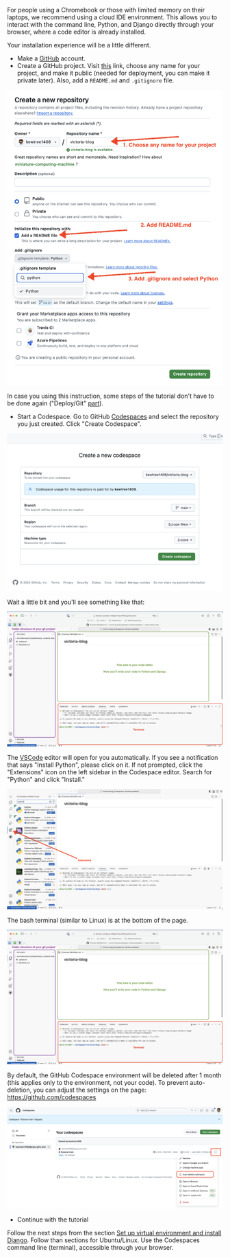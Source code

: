 For people using a Chromebook or those with limited memory on their laptops, we recommend using a cloud IDE environment. This allows you to interact with the command line, Python, and Django directly through your browser, where a code editor is already installed.

Your installation experience will be a little different.

- Make a [GitHub](https://github.com) account.
- Create a GitHub project. Visit [this](https://github.com/new) link, choose any name for your project, and make it public (needed for deployment, you can make it private later). Also, add a `README.md` and `.gitignore` file.

![](images/create-new-repo.png)

In case you using this instruction, some steps of the tutorial don't have to be done again ("Deploy/Git" [part](https://tutorial.djangogirls.org/en/deploy/#installing-git)). 

- Start a Codespace. Go to GitHub [Codespaces](https://github.com/codespaces/new) and select the repository you just created. Click "Create Codespace".

![](images/create-new-codespace.png)

Wait a little bit and you'll see something like that:

![](images/codespace-preview.png)

The [VSCode](https://code.visualstudio.com) editor will open for you automatically. If you see a notification that says "Install Python", please click on it. If not prompted, click the "Extensions" icon on the left sidebar in the Codespace editor. Search for "Python" and click "Install."

![](images/vscode-install-python.png)

The bash terminal (similar to Linux) is at the bottom of the page.

![](images/codespace-preview.png)

By default, the GitHub Codespace environment will be deleted after 1 month (this applies only to the environment, not your code). To prevent auto-deletion, you can adjust the settings on the page: https://github.com/codespaces 

![](images/codespace-auto-delete-off.png)

- Continue with the tutorial

Follow the next steps from the section [Set up virtual environment and install Django](https://tutorial.djangogirls.org/en/installation/#virtualenv).
Follow than sections for Ubuntu/Linux. Use the Codespaces command line (terminal), accessible through your browser.
